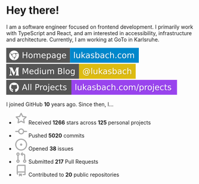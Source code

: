 # Hey there!

I am a software engineer focused on frontend development. I primarily work with TypeScript and React, and am interested in accessibility, infrastructure and architecture. Currently, I am working at GoTo in Karlsruhe.

[![Homepage](./icons/homepage.svg)](https://lukasbach.com)
[![Medium Blog](./icons/medium.svg)](https://medium.com/@lukasbach)
[![My Projects](./icons/projects.svg)](https://lukasbach.com/projects)

I joined GitHub **10** years ago. Since then, I...

- ![](./icons/star.svg) Received **1266** stars across **125** personal projects
- ![](./icons/commit.svg) Pushed **5020** commits
- ![](./icons/issues.svg) Opened **38** issues
- ![](./icons/pr.svg) Submitted **217** Pull Requests
- ![](./icons/repo.svg) Contributed to **20** public repositories
